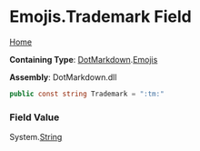 # Emojis\.Trademark Field

[Home](../../../README.md)

**Containing Type**: [DotMarkdown](../../README.md)\.[Emojis](../README.md)

**Assembly**: DotMarkdown\.dll

```csharp
public const string Trademark = ":tm:"
```

### Field Value

System\.[String](https://docs.microsoft.com/en-us/dotnet/api/system.string)